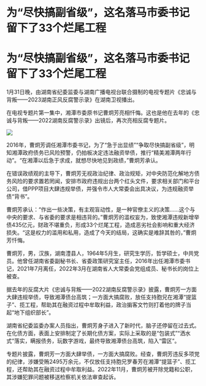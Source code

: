 # 为“尽快搞副省级”，这名落马市委书记留下了33个烂尾工程

# 为“尽快搞副省级”，这名落马市委书记留下了33个烂尾工程

1月31日晚，由湖南省纪委监委与湖南广播电视台联合摄制的电视专题片《忠诚与背叛——2023湖南正风反腐警示录》在湖南卫视播出。

在电视专题片第一集中，湘潭市委原书记曹炯芳亮相忏悔。这也是他在去年的《忠诚与背叛——2022湖南反腐警示录》出镜后，再次亮相反腐专题片。

![](https://inews.gtimg.com/om_bt/OHJDOt38yx9u-TmdiNrv3sg019m67z-DeDzVfeHhgiwYcAA/1000)

2016年，曹炯芳调任湘潭市委书记，为了“急于出显绩”“争取尽快搞副省级”，明知湘潭政府债务已风险预警，仍拍板决定违法融资举债，推行“精美湘潭两年行动”。“在湘潭以后急于求成，就想尽快地见到政绩，”曹炯芳承认。

在错误政绩观的主导下，曹炯芳无视政治纪律、政治规矩，对中央防范化解地方债务风险的要求置若罔闻，安排市政府违规出台两个红头文件，要求相关部门和平台公司，借PPP项目大肆违规举债，并强令市人大常委会出具决议，为违规融资举债“背书”。

曹炯芳承认：“作出一些决策，有主观盲动性，是一种官僚主义的决策……这个与中央的要求、与省委的要求是相违背的。”曹炯芳的滥权妄为，致使湘潭违规新增举债435亿元，财政不堪重负，形成33个烂尾工程，造成恶劣社会影响和重大经济损失。“这是权力的滥用和私用，造成了今天的结局，这确实是难辞其咎的，”曹炯芳忏悔。

曹炯芳，男，汉族，湖南澧县人，1964年5月生，研究生学历，哲学硕士，中共党员。他曾任湖南省委副秘书长、省委政策研究室主任，2016年出任湘潭市委书记，2021年7月离任，2022年3月在湖南省人大常委会党组成员、秘书长的岗位上被查。

据去年的反腐大片《忠诚与背叛——2022湖南反腐警示录》披露，曹炯芳一方面大肆违规举债，导致湘潭债台高筑；一方面大搞腐败，放任支持胞兄在湘潭“提篮子”、揽工程，帮助其在融资过程中牟取利益，政治掮客文竹则打着他的牌子当起“地下组织部长”。

湖南省纪委监委办案人员指出，曹炯芳身子进入了新时代，脑子还停留在过去式。在化债方面，表面上安排制定了长期化债方案，实际上采取的是“包装式”“洒水式”落实，瞒报债务，玩数字游戏，最终导致湘潭债台高筑，陷入“雷区”。

专题片披露，曹炯芳一方面大肆举债，一方面大搞腐败。经查，曹炯芳违反多项党的纪律，涉嫌受贿2495万余元，不仅放任支持胞兄罗春芳在湘潭“提篮子”、揽工程，还帮助其在融资过程中牟取利益。2022年11月，曹炯芳被开除党籍和公职，其涉嫌犯罪问题被移送检察机关依法审查起诉。

